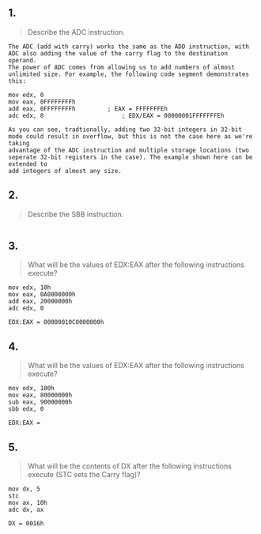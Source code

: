 ## 1.
> Describe the ADC instruction.
```
The ADC (add with carry) works the same as the ADD instruction, with ADC also adding the value of the carry flag to the destination operand.
The power of ADC comes from allowing us to add numbers of almost unlimited size. For example, the following code segment demonstrates this:

mov edx, 0
mov eax, 0FFFFFFFFh
add eax, 0FFFFFFFFh			; EAX = FFFFFFFEh
adc edx, 0					    ; EDX/EAX = 00000001FFFFFFFEh

As you can see, tradtionally, adding two 32-bit integers in 32-bit mode could result in overflow, but this is not the case here as we're taking
advantage of the ADC instruction and multiple storage locations (two seperate 32-bit registers in the case). The example shown here can be extended to
add integers of almost any size. 
```

## 2.
> Describe the SBB instruction.
```
```

## 3.
> What will be the values of EDX:EAX after the following instructions execute?
```
mov edx, 10h
mov eax, 0A0000000h
add eax, 20000000h
adc edx, 0
```
```
EDX:EAX = 00000010C0000000h
```

## 4.
> What will be the values of EDX:EAX after the following instructions execute?
```
mov edx, 100h
mov eax, 80000000h
sub eax, 90000000h
sbb edx, 0
```
```
EDX:EAX = 
```

## 5.
> What will be the contents of DX after the following instructions execute (STC sets the Carry flag)?
```
mov dx, 5
stc
mov ax, 10h
adc dx, ax
```
```
DX = 0016h
```

